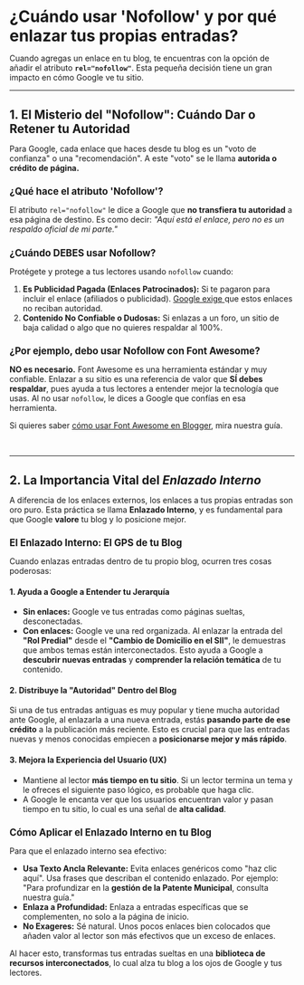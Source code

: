 <h1 style="font-size: 2em; margin-bottom: 0.5em;">¿Cuándo usar 'Nofollow' y por qué enlazar tus propias entradas?</h1>

<p>Cuando agregas un enlace en tu blog, te encuentras con la opción de añadir el atributo <b><code>rel="nofollow"</code></b>. Esta pequeña decisión tiene un gran impacto en cómo Google ve tu sitio. </p>

<hr />

<h2 style="font-size: 1.5em; margin-bottom: 0.5em;">1. El Misterio del "Nofollow": Cuándo Dar o Retener tu Autoridad</h2>

<p>Para Google, cada enlace que haces desde tu blog es un "voto de confianza" o una "recomendación". A este "voto" se le llama <b>autorida o crédito de página.</b></p>

<h3 style="font-size: 1.2em; margin-bottom: 0.5em;">¿Qué hace el atributo 'Nofollow'?</h3>

<p>El atributo <code>rel="nofollow"</code> le dice a Google que <b>no transfiera tu autoridad</b> a esa página de destino. Es como decir: <i>"Aquí está el enlace, pero no es un respaldo oficial de mi parte."</i></p>

<h3 style="font-size: 1.2em; margin-bottom: 0.5em;">¿Cuándo DEBES usar Nofollow?</h3>
<p>Protégete y protege a tus lectores usando <code>nofollow</code> cuando:</p>
<ol>
  <li><b>Es Publicidad Pagada (Enlaces Patrocinados):</b> Si te pagaron para incluir el enlace (afiliados o publicidad). <a href="https://developers.google.com/search/docs/crawling-indexing/qualify-outbound-links?hl=es" target="_blank">Google exige </a>que estos enlaces no reciban autoridad.</li>
  <li><b>Contenido No Confiable o Dudosas:</b> Si enlazas a un foro, un sitio de baja calidad o algo que no quieres respaldar al 100%.</li>
</ol>

<h3 style="font-size: 1.2em; margin-bottom: 0.5em;">¿Por ejemplo, debo usar Nofollow con Font Awesome?</h3>

<p><b>NO es necesario.</b> Font Awesome es una herramienta estándar y muy confiable. Enlazar a su sitio es una referencia de valor que <b>SÍ debes respaldar</b>, pues ayuda a tus lectores a entender mejor la tecnología que usas. Al no usar <code>nofollow</code>, le dices a Google que confías en esa herramienta.</p><p>Si quieres saber <a href="https://stairwaycl.blogspot.com/2025/10/el-poder-oculto-del-html-en-blogger.html" target="_blank">cómo usar Font Awesome en Blogger</a>, mira nuestra guía.</p><p><br /></p>

<hr />

<h2 style="font-size: 1.5em; margin-bottom: 0.5em;">2. La Importancia Vital del <i>Enlazado Interno</i></h2>

<p>A diferencia de los enlaces externos, los enlaces a tus propias entradas son oro puro. Esta práctica se llama <b>Enlazado Interno</b>, y es fundamental para que Google <b>valore</b> tu blog y lo posicione mejor.</p>

<h3 style="font-size: 1.2em; margin-bottom: 0.5em;">El Enlazado Interno: El GPS de tu Blog</h3>

<p>Cuando enlazas entradas dentro de tu propio blog, ocurren tres cosas poderosas:</p>

<h4>1. Ayuda a Google a Entender tu Jerarquía</h4>
<ul>
  <li><b>Sin enlaces:</b> Google ve tus entradas como páginas sueltas, desconectadas.</li>
  <li><b>Con enlaces:</b> Google ve una red organizada. Al enlazar la entrada del <b>"Rol Predial"</b> desde el <b>"Cambio de Domicilio en el SII"</b>, le demuestras que ambos temas están interconectados. Esto ayuda a Google a <b>descubrir nuevas entradas</b> y <b>comprender la relación temática</b> de tu contenido.</li>
</ul>

<h4>2. Distribuye la "Autoridad" Dentro del Blog</h4>
<p>Si una de tus entradas antiguas es muy popular y tiene mucha autoridad ante Google, al enlazarla a una nueva entrada, estás <b>pasando parte de ese crédito</b> a la publicación más reciente. Esto es crucial para que las entradas nuevas y menos conocidas empiecen a <b>posicionarse mejor y más rápido</b>.</p>

<h4>3. Mejora la Experiencia del Usuario (UX)</h4>
<ul>
  <li>Mantiene al lector <b>más tiempo en tu sitio</b>. Si un lector termina un tema y le ofreces el siguiente paso lógico, es probable que haga clic.</li>
  <li>A Google le encanta ver que los usuarios encuentran valor y pasan tiempo en tu sitio, lo cual es una señal de <b>alta calidad</b>.</li>
</ul>

<h3 style="font-size: 1.2em; margin-bottom: 0.5em;">Cómo Aplicar el Enlazado Interno en tu Blog</h3>
<p>Para que el enlazado interno sea efectivo:</p>
<ul>
  <li><b>Usa Texto Ancla Relevante:</b> Evita enlaces genéricos como "haz clic aquí". Usa frases que describan el contenido enlazado. Por ejemplo: "Para profundizar en la <b>gestión de la Patente Municipal</b>, consulta nuestra guía."</li>
  <li><b>Enlaza a Profundidad:</b> Enlaza a entradas específicas que se complementen, no solo a la página de inicio.</li>
  <li><b>No Exageres:</b> Sé natural. Unos pocos enlaces bien colocados que añaden valor al lector son más efectivos que un exceso de enlaces.</li>
</ul>

<p>Al hacer esto, transformas tus entradas sueltas en una <b>biblioteca de recursos interconectados</b>, lo cual alza tu blog a los ojos de Google y tus lectores.</p>
